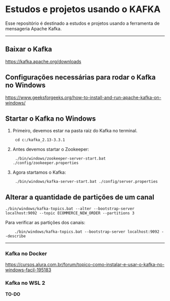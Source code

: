 # Estudos e projetos usando o KAFKA

Esse repositório é destinado a estudos e projetos usando a ferramenta de mensageria Apache Kafka.

---
## Baixar o Kafka

https://kafka.apache.org/downloads

## Configurações necessárias para rodar o Kafka no Windows

https://www.geeksforgeeks.org/how-to-install-and-run-apache-kafka-on-windows/

## Startar o Kafka no Windows

1. Primeiro, devemos estar na pasta raiz do Kafka no terminal.

        cd c:/kafka_2.13-3.3.1

2. Antes devemos startar o Zookeeper:

        ./bin/windows/zookeeper-server-start.bat ./config/zookeeper.properties

3. Agora startamos o Kafka:

        ./bin/windows/kafka-server-start.bat ./config/server.properties

## Alterar a quantidade de partições de um canal

    ./bin/windows/kafka-topics.bat --alter --bootstrap-server localhost:9092 --topic ECOMMERCE_NEW_ORDER --partitions 3

Para verificar as partições dos canais:

        ./bin/windows/kafka-topics.bat --bootstrap-server localhost:9092 --describe

---

### Kafka no Docker

https://cursos.alura.com.br/forum/topico-como-instalar-e-usar-o-kafka-no-windows-facil-195183

### Kafka no WSL 2
**TO-DO**